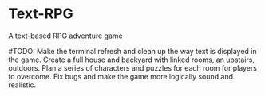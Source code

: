 # Text-RPG
A text-based RPG adventure game

#TODO:
Make the terminal refresh and clean up the way text is displayed in the game.
Create a full house and backyard with linked rooms, an upstairs, outdoors.
Plan a series of characters and puzzles for each room for players to overcome.
Fix bugs and make the game more logically sound and realistic.
